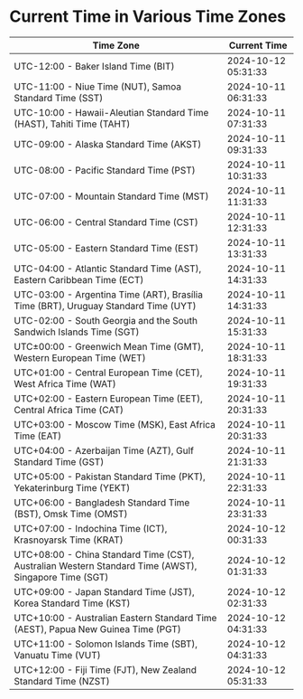 # Current Time in Various Time Zones

| Time Zone | Current Time |
|-----------|--------------|
| UTC-12:00 - Baker Island Time (BIT) | 2024-10-12 05:31:33 |
| UTC-11:00 - Niue Time (NUT), Samoa Standard Time (SST) | 2024-10-11 06:31:33 |
| UTC-10:00 - Hawaii-Aleutian Standard Time (HAST), Tahiti Time (TAHT) | 2024-10-11 07:31:33 |
| UTC-09:00 - Alaska Standard Time (AKST) | 2024-10-11 09:31:33 |
| UTC-08:00 - Pacific Standard Time (PST) | 2024-10-11 10:31:33 |
| UTC-07:00 - Mountain Standard Time (MST) | 2024-10-11 11:31:33 |
| UTC-06:00 - Central Standard Time (CST) | 2024-10-11 12:31:33 |
| UTC-05:00 - Eastern Standard Time (EST) | 2024-10-11 13:31:33 |
| UTC-04:00 - Atlantic Standard Time (AST), Eastern Caribbean Time (ECT) | 2024-10-11 14:31:33 |
| UTC-03:00 - Argentina Time (ART), Brasília Time (BRT), Uruguay Standard Time (UYT) | 2024-10-11 14:31:33 |
| UTC-02:00 - South Georgia and the South Sandwich Islands Time (SGT) | 2024-10-11 15:31:33 |
| UTC±00:00 - Greenwich Mean Time (GMT), Western European Time (WET) | 2024-10-11 18:31:33 |
| UTC+01:00 - Central European Time (CET), West Africa Time (WAT) | 2024-10-11 19:31:33 |
| UTC+02:00 - Eastern European Time (EET), Central Africa Time (CAT) | 2024-10-11 20:31:33 |
| UTC+03:00 - Moscow Time (MSK), East Africa Time (EAT) | 2024-10-11 20:31:33 |
| UTC+04:00 - Azerbaijan Time (AZT), Gulf Standard Time (GST) | 2024-10-11 21:31:33 |
| UTC+05:00 - Pakistan Standard Time (PKT), Yekaterinburg Time (YEKT) | 2024-10-11 22:31:33 |
| UTC+06:00 - Bangladesh Standard Time (BST), Omsk Time (OMST) | 2024-10-11 23:31:33 |
| UTC+07:00 - Indochina Time (ICT), Krasnoyarsk Time (KRAT) | 2024-10-12 00:31:33 |
| UTC+08:00 - China Standard Time (CST), Australian Western Standard Time (AWST), Singapore Time (SGT) | 2024-10-12 01:31:33 |
| UTC+09:00 - Japan Standard Time (JST), Korea Standard Time (KST) | 2024-10-12 02:31:33 |
| UTC+10:00 - Australian Eastern Standard Time (AEST), Papua New Guinea Time (PGT) | 2024-10-12 04:31:33 |
| UTC+11:00 - Solomon Islands Time (SBT), Vanuatu Time (VUT) | 2024-10-12 04:31:33 |
| UTC+12:00 - Fiji Time (FJT), New Zealand Standard Time (NZST) | 2024-10-12 05:31:33 |
